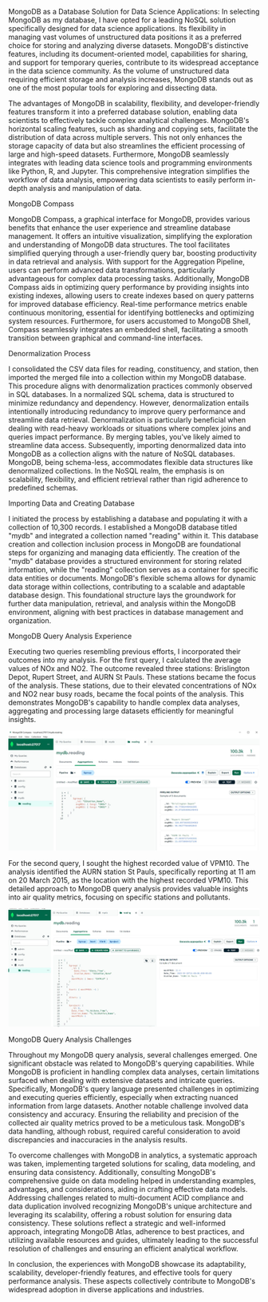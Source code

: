 MongoDB as a Database Solution for Data Science Applications:
In selecting MongoDB as my database, I have opted for a leading NoSQL solution specifically designed for data science applications. Its flexibility in managing vast volumes of unstructured data positions it as a preferred choice for storing and analyzing diverse datasets. MongoDB's distinctive features, including its document-oriented model, capabilities for sharing, and support for temporary queries, contribute to its widespread acceptance in the data science community. As the volume of unstructured data requiring efficient storage and analysis increases, MongoDB stands out as one of the most popular tools for exploring and dissecting data.

The advantages of MongoDB in scalability, flexibility, and developer-friendly features transform it into a preferred database solution, enabling data scientists to effectively tackle complex analytical challenges. MongoDB's horizontal scaling features, such as sharding and copying sets, facilitate the distribution of data across multiple servers. This not only enhances the storage capacity of data but also streamlines the efficient processing of large and high-speed datasets. Furthermore, MongoDB seamlessly integrates with leading data science tools and programming environments like Python, R, and Jupyter. This comprehensive integration simplifies the workflow of data analysis, empowering data scientists to easily perform in-depth analysis and manipulation of data.

MongoDB Compass

MongoDB Compass, a graphical interface for MongoDB, provides various benefits that enhance the user experience and streamline database management. It offers an intuitive visualization, simplifying the exploration and understanding of MongoDB data structures. The tool facilitates simplified querying through a user-friendly query bar, boosting productivity in data retrieval and analysis. With support for the Aggregation Pipeline, users can perform advanced data transformations, particularly advantageous for complex data processing tasks. Additionally, MongoDB Compass aids in optimizing query performance by providing insights into existing indexes, allowing users to create indexes based on query patterns for improved database efficiency. Real-time performance metrics enable continuous monitoring, essential for identifying bottlenecks and optimizing system resources. Furthermore, for users accustomed to MongoDB Shell, Compass seamlessly integrates an embedded shell, facilitating a smooth transition between graphical and command-line interfaces.

Denormalization Process

I consolidated the CSV data files for reading, constituency, and station, then imported the merged file into a collection within my MongoDB database. This procedure aligns with denormalization practices commonly observed in SQL databases. In a normalized SQL schema, data is structured to minimize redundancy and dependency. However, denormalization entails intentionally introducing redundancy to improve query performance and streamline data retrieval. Denormalization is particularly beneficial when dealing with read-heavy workloads or situations where complex joins and queries impact performance. By merging tables, you've likely aimed to streamline data access. Subsequently, importing denormalized data into MongoDB as a collection aligns with the nature of NoSQL databases. MongoDB, being schema-less, accommodates flexible data structures like denormalized collections. In the NoSQL realm, the emphasis is on scalability, flexibility, and efficient retrieval rather than rigid adherence to predefined schemas.

Importing Data and Creating Database

I initiated the process by establishing a database and populating it with a collection of 10,300 records. I established a MongoDB database titled "mydb" and integrated a collection named "reading" within it. This database creation and collection inclusion process in MongoDB are foundational steps for organizing and managing data efficiently. The creation of the "mydb" database provides a structured environment for storing related information, while the "reading" collection serves as a container for specific data entities or documents. MongoDB's flexible schema allows for dynamic data storage within collections, contributing to a scalable and adaptable database design. This foundational structure lays the groundwork for further data manipulation, retrieval, and analysis within the MongoDB environment, aligning with best practices in database management and organization.

MongoDB Query Analysis Experience

Executing two queries resembling previous efforts, I incorporated their outcomes into my analysis.
For the first query, I calculated the average values of NOx and NO2. The outcome revealed three stations: Brislington Depot, Rupert Street, and AURN St Pauls. These stations became the focus of the analysis. These stations, due to their elevated concentrations of NOx and NO2 near busy roads, became the focal points of the analysis. This demonstrates MongoDB's capability to handle complex data analyses, aggregating and processing large datasets efficiently for meaningful insights.

![screen of query 1](mongo-q1.jpg)

For the second query, I sought the highest recorded value of VPM10. The analysis identified the AURN station St Pauls, specifically reporting at 11 am on 20 March 2015, as the location with the highest recorded VPM10. This detailed approach to MongoDB query analysis provides valuable insights into air quality metrics, focusing on specific stations and pollutants.

![screen of query 2](mongo-q2.jpg)


MongoDB Query Analysis Challenges

Throughout my MongoDB query analysis, several challenges emerged. One significant obstacle was related to MongoDB's querying capabilities. While MongoDB is proficient in handling complex data analyses, certain limitations surfaced when dealing with extensive datasets and intricate queries. Specifically, MongoDB's query language presented challenges in optimizing and executing queries efficiently, especially when extracting nuanced information from large datasets. Another notable challenge involved data consistency and accuracy. Ensuring the reliability and precision of the collected air quality metrics proved to be a meticulous task. MongoDB's data handling, although robust, required careful consideration to avoid discrepancies and inaccuracies in the analysis results.

To overcome challenges with MongoDB in analytics, a systematic approach was taken, implementing targeted solutions for scaling, data modeling, and ensuring data consistency. Additionally, consulting MongoDB's comprehensive guide on data modeling helped in understanding examples, advantages, and considerations, aiding in crafting effective data models. Addressing challenges related to multi-document ACID compliance and data duplication involved recognizing MongoDB's unique architecture and leveraging its scalability, offering a robust solution for ensuring data consistency. These solutions reflect a strategic and well-informed approach, integrating MongoDB Atlas, adherence to best practices, and utilizing available resources and guides, ultimately leading to the successful resolution of challenges and ensuring an efficient analytical workflow.

In conclusion, the experiences with MongoDB showcase its adaptability, scalability, developer-friendly features, and effective tools for query performance analysis. These aspects collectively contribute to MongoDB's widespread adoption in diverse applications and industries.
